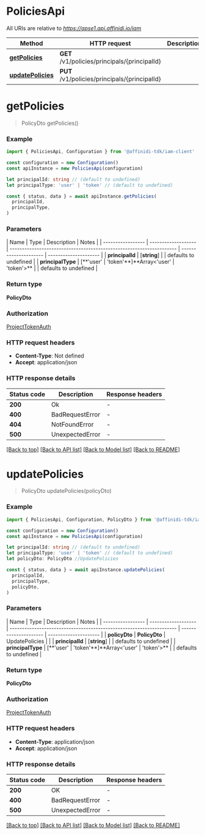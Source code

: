 # PoliciesApi

All URIs are relative to *https://apse1.api.affinidi.io/iam*

| Method                                | HTTP request                                  | Description |
| ------------------------------------- | --------------------------------------------- | ----------- |
| [**getPolicies**](#getpolicies)       | **GET** /v1/policies/principals/{principalId} |             |
| [**updatePolicies**](#updatepolicies) | **PUT** /v1/policies/principals/{principalId} |             |

# **getPolicies**

> PolicyDto getPolicies()

### Example

```typescript
import { PoliciesApi, Configuration } from '@affinidi-tdk/iam-client'

const configuration = new Configuration()
const apiInstance = new PoliciesApi(configuration)

let principalId: string // (default to undefined)
let principalType: 'user' | 'token' // (default to undefined)

const { status, data } = await apiInstance.getPolicies(
  principalId,
  principalType,
)
```

### Parameters

| Name              | Type                | Description                                                          | Notes                 |
| ----------------- | ------------------- | -------------------------------------------------------------------- | --------------------- | --------------------- |
| **principalId**   | [**string**]        |                                                                      | defaults to undefined |
| **principalType** | [\*\*&#39;user&#39; | &#39;token&#39;**]**Array<&#39;user&#39; &#124; &#39;token&#39;>\*\* |                       | defaults to undefined |

### Return type

**PolicyDto**

### Authorization

[ProjectTokenAuth](../README.md#ProjectTokenAuth)

### HTTP request headers

- **Content-Type**: Not defined
- **Accept**: application/json

### HTTP response details

| Status code | Description     | Response headers |
| ----------- | --------------- | ---------------- |
| **200**     | Ok              | -                |
| **400**     | BadRequestError | -                |
| **404**     | NotFoundError   | -                |
| **500**     | UnexpectedError | -                |

[[Back to top]](#) [[Back to API list]](../README.md#documentation-for-api-endpoints) [[Back to Model list]](../README.md#documentation-for-models) [[Back to README]](../README.md)

# **updatePolicies**

> PolicyDto updatePolicies(policyDto)

### Example

```typescript
import { PoliciesApi, Configuration, PolicyDto } from '@affinidi-tdk/iam-client'

const configuration = new Configuration()
const apiInstance = new PoliciesApi(configuration)

let principalId: string // (default to undefined)
let principalType: 'user' | 'token' // (default to undefined)
let policyDto: PolicyDto //UpdatePolicies

const { status, data } = await apiInstance.updatePolicies(
  principalId,
  principalType,
  policyDto,
)
```

### Parameters

| Name              | Type                | Description                                                          | Notes                 |
| ----------------- | ------------------- | -------------------------------------------------------------------- | --------------------- | --------------------- |
| **policyDto**     | **PolicyDto**       | UpdatePolicies                                                       |                       |
| **principalId**   | [**string**]        |                                                                      | defaults to undefined |
| **principalType** | [\*\*&#39;user&#39; | &#39;token&#39;**]**Array<&#39;user&#39; &#124; &#39;token&#39;>\*\* |                       | defaults to undefined |

### Return type

**PolicyDto**

### Authorization

[ProjectTokenAuth](../README.md#ProjectTokenAuth)

### HTTP request headers

- **Content-Type**: application/json
- **Accept**: application/json

### HTTP response details

| Status code | Description     | Response headers |
| ----------- | --------------- | ---------------- |
| **200**     | OK              | -                |
| **400**     | BadRequestError | -                |
| **500**     | UnexpectedError | -                |

[[Back to top]](#) [[Back to API list]](../README.md#documentation-for-api-endpoints) [[Back to Model list]](../README.md#documentation-for-models) [[Back to README]](../README.md)

